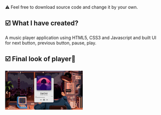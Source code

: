 ⚠️ Feel free to download source code and change it by your own.
<h2>☑️ What I have created?</h2>
<p>A music player application using HTML5, CSS3 and Javascript and built UI for next button, previous button, pause, play. 
<h2>☑️ Final look of player🎵</h2>
<img src="player.png" alt="Player" width="50%" height="70%">

